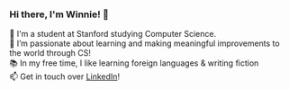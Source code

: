### Hi there, I'm Winnie! 👋

🔭 I'm a student at Stanford studying Computer Science. <br/>
🌱 I’m passionate about learning and making meaningful improvements to the world through CS! <br/>
📚 In my free time, I like learning foreign languages & writing fiction <br/>
📫 Get in touch over [LinkedIn](https://www.linkedin.com/in/winniecc/)!
